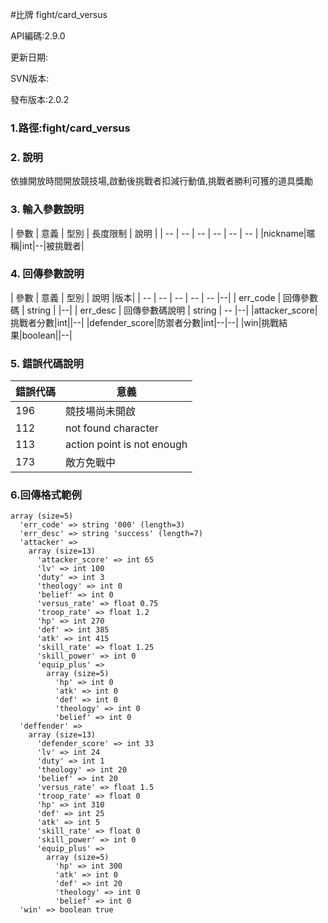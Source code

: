 #比牌 fight/card_versus





API編碼:2.9.0

> 


更新日期:

> 

SVN版本:

> 

發布版本:2.0.2
### 1.路徑:fight/card_versus

### 2. 說明
依據開放時間開放競技場,啟動後挑戰者扣減行動值,挑戰者勝利可獲的道具獎勵

### 3. 輸入參數說明


| 參數 | 意義 | 型別 | 長度限制 | 說明 |
| -- | -- | -- | -- | -- | -- |
|nickname|暱稱|int|--|被挑戰者|


### 4. 回傳參數說明
| 參數 | 意義 | 型別 | 說明 |版本|
| -- | -- | -- | -- | -- |--|
| err_code | 回傳參數碼 | string |  |--|
| err_desc | 回傳參數碼說明 | string | -- |--|
|attacker_score|挑戰者分數|int||--|
|defender_score|防禦者分數|int|--|--|
|win|挑戰結果|boolean||--|


### 5. 錯誤代碼說明
|錯誤代碼|意義|
|--|--|
|196|競技場尚未開啟|
|112|not found character|
|113|action point is not enough|
|173|敵方免戰中|


### 6.回傳格式範例

```
array (size=5)
  'err_code' => string '000' (length=3)
  'err_desc' => string 'success' (length=7)
  'attacker' => 
    array (size=13)
      'attacker_score' => int 65
      'lv' => int 100
      'duty' => int 3
      'theology' => int 0
      'belief' => int 0
      'versus_rate' => float 0.75
      'troop_rate' => float 1.2
      'hp' => int 270
      'def' => int 385
      'atk' => int 415
      'skill_rate' => float 1.25
      'skill_power' => int 0
      'equip_plus' => 
        array (size=5)
          'hp' => int 0
          'atk' => int 0
          'def' => int 0
          'theology' => int 0
          'belief' => int 0
  'deffender' => 
    array (size=13)
      'defender_score' => int 33
      'lv' => int 24
      'duty' => int 1
      'theology' => int 20
      'belief' => int 20
      'versus_rate' => float 1.5
      'troop_rate' => float 0
      'hp' => int 310
      'def' => int 25
      'atk' => int 5
      'skill_rate' => float 0
      'skill_power' => int 0
      'equip_plus' => 
        array (size=5)
          'hp' => int 300
          'atk' => int 0
          'def' => int 20
          'theology' => int 0
          'belief' => int 0
  'win' => boolean true
```

